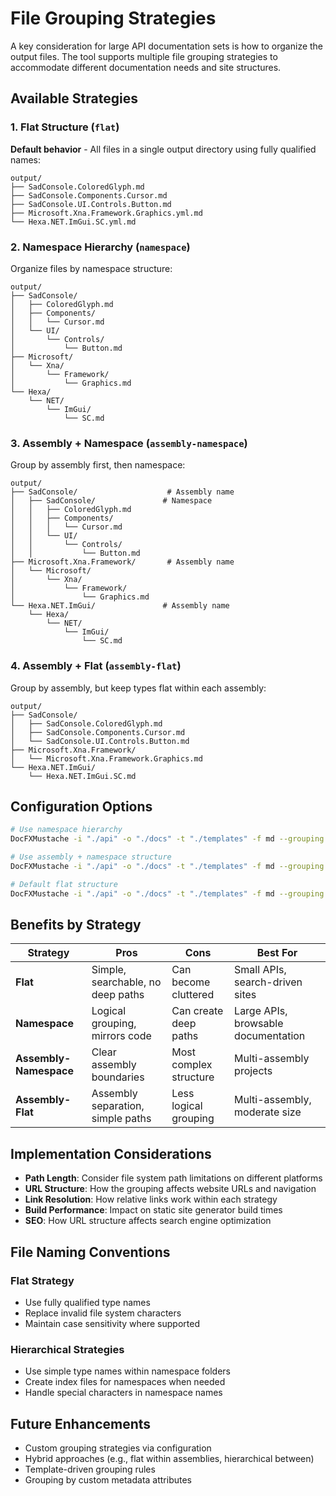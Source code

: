 # File Grouping Strategies

A key consideration for large API documentation sets is how to organize the output files. The tool supports multiple file grouping strategies to accommodate different documentation needs and site structures.

## Available Strategies

### 1. Flat Structure (`flat`)
**Default behavior** - All files in a single output directory using fully qualified names:
```
output/
├── SadConsole.ColoredGlyph.md
├── SadConsole.Components.Cursor.md
├── SadConsole.UI.Controls.Button.md
├── Microsoft.Xna.Framework.Graphics.yml.md
└── Hexa.NET.ImGui.SC.yml.md
```

### 2. Namespace Hierarchy (`namespace`)
Organize files by namespace structure:
```
output/
├── SadConsole/
│   ├── ColoredGlyph.md
│   ├── Components/
│   │   └── Cursor.md
│   └── UI/
│       └── Controls/
│           └── Button.md
├── Microsoft/
│   └── Xna/
│       └── Framework/
│           └── Graphics.md
└── Hexa/
    └── NET/
        └── ImGui/
            └── SC.md
```

### 3. Assembly + Namespace (`assembly-namespace`)
Group by assembly first, then namespace:
```
output/
├── SadConsole/                    # Assembly name
│   ├── SadConsole/               # Namespace
│   │   ├── ColoredGlyph.md
│   │   ├── Components/
│   │   │   └── Cursor.md
│   │   └── UI/
│   │       └── Controls/
│   │           └── Button.md
├── Microsoft.Xna.Framework/       # Assembly name
│   └── Microsoft/
│       └── Xna/
│           └── Framework/
│               └── Graphics.md
└── Hexa.NET.ImGui/               # Assembly name
    └── Hexa/
        └── NET/
            └── ImGui/
                └── SC.md
```

### 4. Assembly + Flat (`assembly-flat`)
Group by assembly, but keep types flat within each assembly:
```
output/
├── SadConsole/
│   ├── SadConsole.ColoredGlyph.md
│   ├── SadConsole.Components.Cursor.md
│   └── SadConsole.UI.Controls.Button.md
├── Microsoft.Xna.Framework/
│   └── Microsoft.Xna.Framework.Graphics.md
└── Hexa.NET.ImGui/
    └── Hexa.NET.ImGui.SC.md
```

## Configuration Options

```bash
# Use namespace hierarchy
DocFXMustache -i "./api" -o "./docs" -t "./templates" -f md --grouping namespace

# Use assembly + namespace structure  
DocFXMustache -i "./api" -o "./docs" -t "./templates" -f md --grouping assembly-namespace

# Default flat structure
DocFXMustache -i "./api" -o "./docs" -t "./templates" -f md --grouping flat
```

## Benefits by Strategy

| Strategy | Pros | Cons | Best For |
|----------|------|------|----------|
| **Flat** | Simple, searchable, no deep paths | Can become cluttered | Small APIs, search-driven sites |
| **Namespace** | Logical grouping, mirrors code | Can create deep paths | Large APIs, browsable documentation |
| **Assembly-Namespace** | Clear assembly boundaries | Most complex structure | Multi-assembly projects |
| **Assembly-Flat** | Assembly separation, simple paths | Less logical grouping | Multi-assembly, moderate size |

## Implementation Considerations

- **Path Length**: Consider file system path limitations on different platforms
- **URL Structure**: How the grouping affects website URLs and navigation
- **Link Resolution**: How relative links work within each strategy
- **Build Performance**: Impact on static site generator build times
- **SEO**: How URL structure affects search engine optimization

## File Naming Conventions

### Flat Strategy
- Use fully qualified type names
- Replace invalid file system characters
- Maintain case sensitivity where supported

### Hierarchical Strategies
- Use simple type names within namespace folders
- Create index files for namespaces when needed
- Handle special characters in namespace names

## Future Enhancements

- Custom grouping strategies via configuration
- Hybrid approaches (e.g., flat within assemblies, hierarchical between)
- Template-driven grouping rules
- Grouping by custom metadata attributes